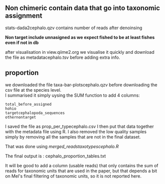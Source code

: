 ## Non chimeric contain data that go into taxonomic assignment

stats-dada2cephalo.qzv contains number of reads after denoinsing


**Non target include unnasigned as we expect fished to be at least fishes even if not in db**



after visualisation in view.qiime2.org we visualise it quickly and download the file as metadatacephalo.tsv before adding extra info.


## proportion


we downloaded the file taxa-bar-plotscephalo.qzv before downloading the csv file at the species level.
\
I summarised it simply uysing the SUM function to add 4 columns:

```
total_before_assigned	
hohio	
targetcephalopoda_sequences	
othernontarget
```

I saved the file as  prop_per_typecephalo.csv
I then put that data together with the metadata file using R. I also removed the low quality samples simply by removing all the samples that are not in the final dataset.




That was done using *merged_readstaxotypescephalo.R*

The final output is : cephalo_proportion_tables.txt

It will be good to add a column (usable reads) that only contains the sum of reads for taxonomic units that are used in the paper, but that depends a bit on Mel's final filtering of taxonomic units, so it is not reported here.





